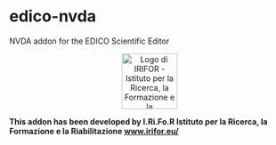 # edico-nvda
NVDA addon for the EDICO Scientific Editor
<p align="center">
  <img height="100" src="https://www.irifor.eu/wp-content/uploads/2017/06/cropped-logo_irifor-2.png" alt="Logo di IRIFOR - Istituto per la Ricerca, la Formazione e la Riabilitazione">
</p>

**This addon has been developed by I.Ri.Fo.R Istituto per la Ricerca, la Formazione e la Riabilitazione www.irifor.eu/**
